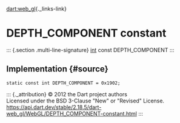 [dart:web\_gl](../../dart-web_gl/dart-web_gl-library){._links-link}

DEPTH\_COMPONENT constant
=========================

::: {.section .multi-line-signature}
[int](../../dart-core/int-class) const DEPTH\_COMPONENT
:::

Implementation {#source}
--------------

``` {.language-dart data-language="dart"}
static const int DEPTH_COMPONENT = 0x1902;
```

::: {._attribution}
© 2012 the Dart project authors\
Licensed under the BSD 3-Clause \"New\" or \"Revised\" License.\
<https://api.dart.dev/stable/2.18.5/dart-web_gl/WebGL/DEPTH_COMPONENT-constant.html>
:::

